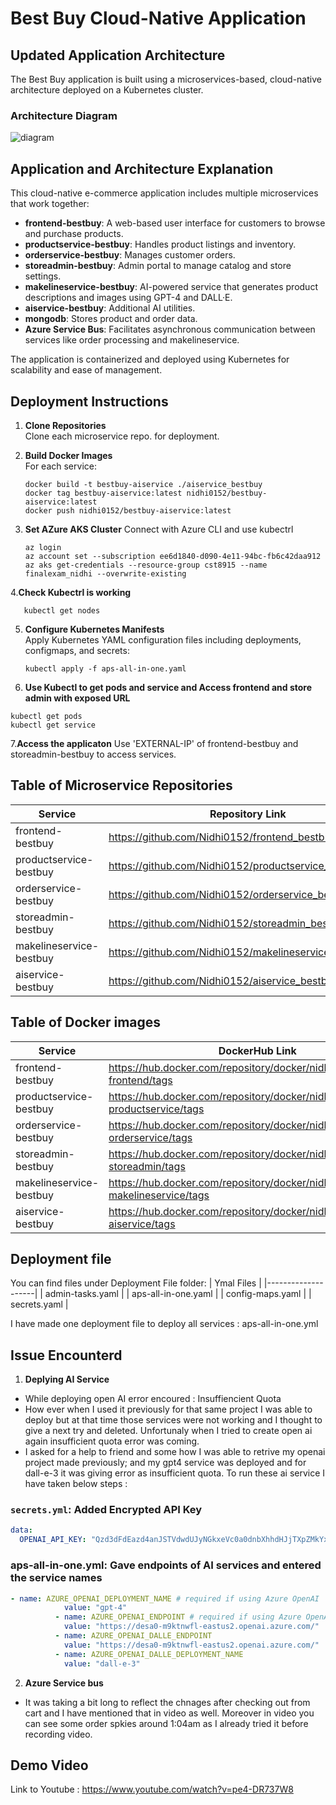 #  Best Buy Cloud-Native Application

##  Updated Application Architecture

The Best Buy application is built using a microservices-based, cloud-native architecture deployed on a Kubernetes cluster.

###  Architecture Diagram  
![diagram](https://github.com/user-attachments/assets/a092e006-4e93-4af5-ab5e-1547ffa2deec)


## Application and Architecture Explanation

This cloud-native e-commerce application includes multiple microservices that work together:

- **frontend-bestbuy**: A web-based user interface for customers to browse and purchase products.
- **productservice-bestbuy**: Handles product listings and inventory.
- **orderservice-bestbuy**: Manages customer orders.
- **storeadmin-bestbuy**: Admin portal to manage catalog and store settings.
- **makelineservice-bestbuy**: AI-powered service that generates product descriptions and images using GPT-4 and DALL·E.
- **aiservice-bestbuy**: Additional AI utilities.
- **mongodb**: Stores product and order data.
- **Azure Service Bus**: Facilitates asynchronous communication between services like order processing and makelineservice.

The application is containerized and deployed using Kubernetes for scalability and ease of management.

##  Deployment Instructions

1. **Clone Repositories**  
   Clone each microservice repo. for deployment.

2. **Build Docker Images**  
   For each service:
   ```example:
   docker build -t bestbuy-aiservice ./aiservice_bestbuy
   docker tag bestbuy-aiservice:latest nidhi0152/bestbuy-aiservice:latest
   docker push nidhi0152/bestbuy-aiservice:latest
   ```
3. **Set AZure AKS Cluster**
    Connect with Azure CLI and use kubectrl
     ```
     az login
     az account set --subscription ee6d1840-d090-4e11-94bc-fb6c42daa912
     az aks get-credentials --resource-group cst8915 --name finalexam_nidhi --overwrite-existing
     ```
 4.**Check Kubectrl is working**
  ```
     kubectl get nodes
```
   
5. **Configure Kubernetes Manifests**  
   Apply Kubernetes YAML configuration files including deployments, configmaps, and secrets:
   ```example:
   kubectl apply -f aps-all-in-one.yaml

   ```
6. **Use Kubectl to get pods and service and Access frontend and store admin with exposed URL**
```
kubectl get pods
kubectl get service
```

7.**Access the applicaton**
   Use 'EXTERNAL-IP' of frontend-bestbuy and storeadmin-bestbuy to access services.
   
## Table of Microservice Repositories

| Service            | Repository Link                                      |
|--------------------|------------------------------------------------------|
| frontend-bestbuy       | https://github.com/Nidhi0152/frontend_bestbuy.git |
| productservice-bestbuy    | https://github.com/Nidhi0152/productservice_bestbuy.git |
| orderservice-bestbuy      | https://github.com/Nidhi0152/orderservice_bestbuy.git |
| storeadmin-bestbuy        | https://github.com/Nidhi0152/storeadmin_bestbuy.git |
| makelineservice-bestbuy   | https://github.com/Nidhi0152/makelineservice_bestbuy.git |
| aiservice-bestbuy         | https://github.com/Nidhi0152/aiservice_bestbuy.git |

## Table of Docker images

| Service            | DockerHub Link                                      |
|--------------------|------------------------------------------------------|
| frontend-bestbuy        | https://hub.docker.com/repository/docker/nidhi0152/bestbuy-frontend/tags |
| productservice-bestbuy    | https://hub.docker.com/repository/docker/nidhi0152/bestbuy-productservice/tags |
| orderservice-bestbuy       | https://hub.docker.com/repository/docker/nidhi0152/bestbuy-orderservice/tags |
| storeadmin-bestbuy        | https://hub.docker.com/repository/docker/nidhi0152/bestbuy-storeadmin/tags  |
| makelineservice-bestbuy   | https://hub.docker.com/repository/docker/nidhi0152/bestbuy-makelineservice/tags |
| aiservice-bestbuy         | https://hub.docker.com/repository/docker/nidhi0152/bestbuy-aiservice/tags |
    
## Deployment file
 You can find files under Deployment File folder:
 | Ymal Files            |
|--------------------|
| admin-tasks.yaml       |
| aps-all-in-one.yaml   | 
| config-maps.yaml      | 
| secrets.yaml     |

I have made one deployment file to deploy all services : aps-all-in-one.yml

## Issue Encounterd
1.  **Deplying AI Service**
   - While deploying open AI error encoured : Insuffiencient Quota
   - How ever when I used it previously for that same project I was able to deploy but at that time those services were not working and I thought to give a next try and deleted. Unfortunaly when I tried to create open ai again insufficient quota error  was coming.
   -  I asked for a help to friend and some how I was able to retrive my openai project made previously; and my gpt4 service was deployed and for dall-e-3 it was giving error as insufficient quota. To run these ai service I have taken below steps :

###  `secrets.yml`: Added Encrypted API Key

```yaml
data:
  OPENAI_API_KEY: "Qzd3dFdEazd4anJSTVdwdUJyNGkxeVc0a0dnbXhhdHJjTXpZMkYxVWZkUUt2cGdrbkhWV0pRUUo5OUJEQUNIWUh2NlhKM3czQUFBQUFDT0dJZmdr"
```
  
### aps-all-in-one.yml: Gave endpoints of AI services and entered the service names

  ```yaml
- name: AZURE_OPENAI_DEPLOYMENT_NAME # required if using Azure OpenAI
              value: "gpt-4"
            - name: AZURE_OPENAI_ENDPOINT # required if using Azure OpenAI
              value: "https://desa0-m9ktnwfl-eastus2.openai.azure.com/"
            - name: AZURE_OPENAI_DALLE_ENDPOINT
              value: "https://desa0-m9ktnwfl-eastus2.openai.azure.com/"
            - name: AZURE_OPENAI_DALLE_DEPLOYMENT_NAME
              value: "dall-e-3"
   ```
2. **Azure Service bus**
 - It was taking a bit long to reflect the chnages after checking out from cart and I have mentioned that in video as well. Moreover in video you can see some order spkies around 1:04am as I already tried it before recording video.

## Demo Video
Link to Youtube : https://www.youtube.com/watch?v=pe4-DR737W8
